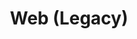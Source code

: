 ---
layout: redirect.njk
tags: page
key: legacy_en
title: Web (Legacy)
redirect: /de/design-system/legacy/overview/
parent: design-system_en
order: 4
---